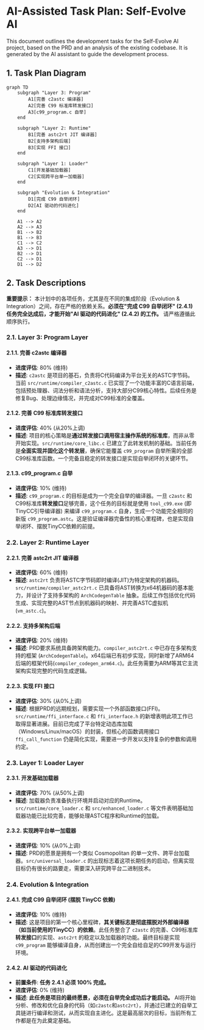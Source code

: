 # AI-Assisted Task Plan: Self-Evolve AI

This document outlines the development tasks for the Self-Evolve AI project, based on the PRD and an analysis of the existing codebase. It is generated by the AI assistant to guide the development process.

## 1. Task Plan Diagram

```mermaid
graph TD
    subgraph "Layer 3: Program"
        A1[完善 c2astc 编译器]
        A2[完善 C99 标准库转发接口]
        A3[c99_program.c 自举]
    end

    subgraph "Layer 2: Runtime"
        B1[完善 astc2rt JIT 编译器]
        B2[支持多架构后端]
        B3[实现 FFI 接口]
    end

    subgraph "Layer 1: Loader"
        C1[开发基础加载器]
        C2[实现跨平台单一加载器]
    end

    subgraph "Evolution & Integration"
        D1[完成 C99 自举闭环]
        D2[AI 驱动的代码进化]
    end

    A1 --> A2
    A2 --> A3
    B1 --> B2
    B1 --> B3
    C1 --> C2
    A3 --> D1
    B2 --> D1
    C2 --> D1
    D1 --> D2
```

## 2. Task Descriptions

**重要提示：** 本计划中的各项任务，尤其是在不同的集成阶段（Evolution & Integration）之间，存在严格的依赖关系。**必须在"完成 C99 自举闭环" (2.4.1) 任务完全达成后，才能开始"AI 驱动的代码进化" (2.4.2) 的工作。** 请严格遵循此顺序执行。

### 2.1. Layer 3: Program Layer

#### 2.1.1. 完善 c2astc 编译器
- **进度评估**: 80% (维持)
- **描述**: `c2astc` 是项目的基石，负责将C代码编译为平台无关的ASTC字节码。当前 `src/runtime/compiler_c2astc.c` 已实现了一个功能丰富的C语言前端，包括预处理器、词法分析和语法分析，支持大部分C99核心特性。后续任务是修复Bug、处理边缘情况，并完成对C99标准的全覆盖。

#### 2.1.2. 完善 C99 标准库转发接口
- **进度评估**: 40% (从20%上调)
- **描述**: 项目的核心策略是**通过转发接口调用宿主操作系统的标准库**，而非从零开始实现。`src/runtime/core_libc.c` 已建立了此转发机制的基础。当前任务是**全面实现并固化这个转发层**，确保它能覆盖 `c99_program` 自举所需的全部C99标准库函数。一个完备且稳定的转发接口是实现自举闭环的关键环节。

#### 2.1.3. c99_program.c 自举
- **进度评估**: 10% (维持)
- **描述**: `c99_program.c` 的目标是成为一个完全自举的编译器。一旦 `c2astc` 和 C99标准库**转发接口**足够完善，这个任务的目标就是使用 `tool_c99.exe` (即TinyCC引导编译器) 来编译 `c99_program.c` 自身，生成一个功能完全相同的新版 `c99_program.astc`。这是验证编译器完备性的核心里程碑，也是实现自举闭环、摆脱TinyCC依赖的前提。

### 2.2. Layer 2: Runtime Layer

#### 2.2.1. 完善 astc2rt JIT 编译器
- **进度评估**: 60% (维持)
- **描述**: `astc2rt` 负责将ASTC字节码即时编译(JIT)为特定架构的机器码。`src/runtime/compiler_astc2rt.c` 已具备将AST转换为x64机器码的基本能力，并设计了支持多架构的 `ArchCodegenTable` 抽象。后续工作包括优化代码生成、实现完整的AST节点到机器码的映射、并完善ASTC虚拟机(`vm_astc.c`)。

#### 2.2.2. 支持多架构后端
- **进度评估**: 20% (维持)
- **描述**: PRD要求系统具备跨架构能力。`compiler_astc2rt.c` 中已存在多架构支持的框架 (`ArchCodegenTable`)。x64后端已有初步实现，同时新增了ARM64后端的框架代码(`compiler_codegen_arm64.c`)。此任务需要为ARM等其它主流架构实现完整的代码生成逻辑。

#### 2.2.3. 实现 FFI 接口
- **进度评估**: 30% (从0%上调)
- **描述**: 根据PRD的远期规划，需要实现一个外部函数接口(FFI)。`src/runtime/ffi_interface.c` 和 `ffi_interface.h` 的新增表明此项工作已取得显著进展。目前已完成了平台特定动态库加载（Windows/Linux/macOS）的封装，但核心的函数调用接口 `ffi_call_function` 仍是简化实现，需要进一步开发以支持复杂的参数和调用约定。

### 2.3. Layer 1: Loader Layer

#### 2.3.1. 开发基础加载器
- **进度评估**: 70% (从50%上调)
- **描述**: 加载器负责准备执行环境并启动对应的Runtime。`src/runtime/core_loader.c` 和 `src/enhanced_loader.c` 等文件表明基础加载器功能已比较完善，能够处理ASTC程序和Runtime的加载。

#### 2.3.2. 实现跨平台单一加载器
- **进度评估**: 10% (从0%上调)
- **描述**: PRD的愿景是拥有一个类似 Cosmopolitan 的单一文件、跨平台加载器。`src/universal_loader.c` 的出现标志着这项长期任务的启动，但离实现目标仍有很长的路要走，需要深入研究跨平台二进制技术。

### 2.4. Evolution & Integration

#### 2.4.1. 完成 C99 自举闭环 (摆脱 TinyCC 依赖)
- **进度评估**: 10% (维持)
- **描述**: 这是项目的第一个核心里程碑，**其关键标志是彻底摆脱对外部编译器（如当前使用的TinyCC）的依赖**。此任务整合了 `c2astc` 的完善、C99标准库**转发接口**的实现、`astc2rt` 的稳定以及加载器的功能。最终目标是实现 `c99_program` 能够编译自身，从而创建出一个完全自给自足的C99开发与运行环境。

#### 2.4.2. AI 驱动的代码进化
- **前置条件**: **任务 2.4.1 必须 100% 完成。**
- **进度评估**: 0% (维持)
- **描述**: **此任务是项目的最终愿景，必须在自举完全成功后才能启动。** AI将开始分析、修改和优化自身的代码（如`c2astc`和`astc2rt`），并通过已建立的自举工具链进行编译和测试，从而实现自主进化。这是最高层次的目标，当前所有工作都是在为此奠定基础。 
